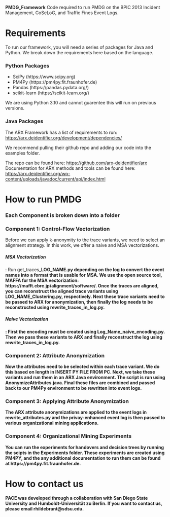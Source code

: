 **PMDG_Framework**
Code required to run PMDG on the BPIC 2013 Incident Management, CoSeLoG, and Traffic Fines Event Logs. 

<h1>Requirements </h1>

To run our framework, you will need a series of packages for Java and Python. We break down the requirements here based on the language.

<h3> Python Packages </h3>

<ul>
  <li>SciPy (https://www.scipy.org)</li>
  <li>PM4Py (https://pm4py.fit.fraunhofer.de)</li>
  <li>Pandas (https://pandas.pydata.org/)</li>
  <li>scikit-learn (https://scikit-learn.org/)</li>
</ul>

We are using Python 3.10 and cannot guarentee this will run on previous versions.

<h3> Java Packages </h3>

The ARX Framework has a list of requirements to run: https://arx.deidentifier.org/development/dependencies/

We recommend pulling their github repo and adding our code into the examples folder. 

The repo can be found here: https://github.com/arx-deidentifier/arx 
Documentation for ARX methods and tools can be found here: https://arx.deidentifier.org/wp-content/uploads/javadoc/current/api/index.html 

<h1>How to run PMDG </h1>
<h3> Each Component is broken down into a folder </h3>
<h3> Component 1: Control-Flow Vectorization </h3> Before we can apply k-anonymity to the trace variants, we need to select an alignment strategy.
In this work, we offer a naive and MSA vectorizations.

<h5> MSA Vectorization </h5>: Run get_traces_<b>LOG_NAME<b>.py depending on the log to convert the event names into a format that is usable for MSA. We use the open source tool, MAFFA for the MSA vectorization: https://mafft.cbrc.jp/alignment/software/. Once the traces are aligned, you can reconstruct the aligned trace variants using <b>LOG_NAME<b>_Clustering.py, respectively. Next these trace variants need to be passed to ARX for anonymization, then finally the log needs to be reconstructed using rewrite_traces_in_log.py. 

  <h5> Naive Vectorization </h5>: First the encoding must be created using <b>Log_Name<b>_naive_encoding.py. Then we pass these variants to ARX and finally reconstruct the log using rewrite_traces_in_log.py. 


<h3> Component 2: Attribute Anonymization</h3> Now the attributes need to be selected within each trace variant. We do this based on length in <b>INSERT PY FILE FROM PC<b>. Next, we take these variants and run them in an ARX Java environment. The script is run using AnonymizeAttributes.java. Final these files are combined and passed back to our PM4Py environment to be rewritten into event logs.

<h3> Component 3: Applying Attribute Anonymization</h3> The ARX attribute anonymizations are applied to the event logs in rewrite_attributes.py and the privay-enhanced event log is then passed to various organizational mining applications. 

<h3> Component 4: Organizational Mining Experiments</h3> You can run the experiments for handovers and decision trees by running the scipts in the Experiments folder. These experiments are created using PM4PY, and the any additional documentation to run them can be found at https://pm4py.fit.fraunhofer.de. 

<h1> How to contact us </h1>
PACE was developed through a collaboration with San Diego State University and Humboldt-Universität zu Berlin. If you want to contact us, please email rhildebrant@sdsu.edu. 
